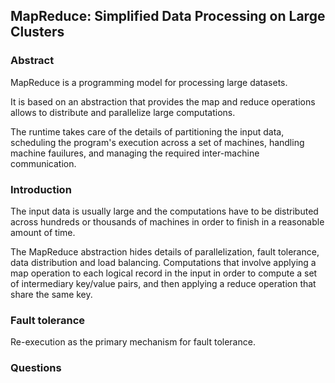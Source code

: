 ## MapReduce: Simplified Data Processing on Large Clusters

### Abstract
MapReduce is a programming model for processing large datasets.

It is based on an abstraction that provides the map and reduce operations allows to distribute and parallelize large computations.


The runtime takes care of the details of partitioning the input data, scheduling the program's execution across a set of machines, handling machine fauilures, and managing the required inter-machine communication.


### Introduction
The input data is usually large and the computations have to be distributed across hundreds or thousands of machines in order to finish in a reasonable amount of time.

The MapReduce abstraction hides details of parallelization, fault tolerance, data distribution and load balancing. Computations that involve applying a map operation to each logical record in the input in order to compute a set of intermediary key/value pairs, and then applying a reduce operation that share the same key. 


### Fault tolerance
Re-execution as the primary mechanism for fault tolerance.


### Questions

